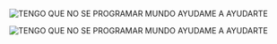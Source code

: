 
![TENGO QUE  NO SE PROGRAMAR MUNDO AYUDAME A AYUDARTE](https://camo.githubusercontent.com/d9b1453d70fa75869f18e134ee8a0b569f17ac48582d249f6cddf474b3abbb38/68747470733a2f2f692e706f7374696d672e63632f31394731705450592f4553544f2d45532d44452d4c4f2d50454f522d44452d4c4f2d5045524f2d44454c2d4d554e444f2d454c2d44454d4f4e494f2d454e2d564944412e706e67)

![TENGO QUE  NO SE PROGRAMAR MUNDO AYUDAME A AYUDARTE](https://i.postimg.cc/W1cDKXjv/00-01-MAGEN-29-01-2018-20180129-145946-claudia-munoz-valenz.png)






























